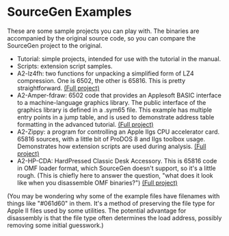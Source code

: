 # SourceGen Examples #

These are some sample projects you can play with.  The binaries are
accompanied by the original source code, so you can compare the SourceGen
project to the original.

 * Tutorial: simple projects, intended for use with the tutorial in
   the manual.
 * Scripts: extension script samples.
 * A2-lz4fh: two functions for unpacking a simplified form of LZ4 compression.
   One is 6502, the other is 65816.  This is pretty straightforward.
   [(Full project)](https://github.com/fadden/fhpack)
 * A2-Amper-fdraw: 6502 code that provides an Applesoft BASIC interface
   to a machine-language graphics library.  The public interface of the
   graphics library is defined in a .sym65 file.  This example has multiple
   entry points in a jump table, and is used to demonstrate address table
   formatting in the advanced tutorial.
   [(Full project)](https://github.com/fadden/fdraw)
 * A2-Zippy: a program for controlling an Apple IIgs CPU accelerator card.
   65816 sources, with a little bit of ProDOS 8 and IIgs toolbox usage.
   Demonstrates how extension scripts are used during analysis.
   [(Full project)](https://fadden.com/apple2/misc.html#zippy)
 * A2-HP-CDA: HardPressed Classic Desk Accessory.  This is 65816 code
   in OMF loader format, which SourceGen doesn't support, so it's a little
   rough.  (This is chiefly here to answer the question, "what does it look
   like when you disassemble OMF binaries?")
   [(Full project)](https://fadden.com/apple2/hardpressed.html)

(You may be wondering why some of the example files have filenames with
things like "#061d60" in them.  It's a method of preserving the file type
for Apple II files used by some utilities.  The potential advantage for
disassembly is that the file type often determines the load address,
possibly removing some initial guesswork.)
